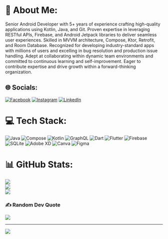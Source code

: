 # 💫 About Me:
Senior Android Developer with 5+ years of experience crafting high-quality applications using Kotlin, Java, and Git. Proven expertise in leveraging RESTful APIs, Firebase, and Android Jetpack libraries to deliver seamless user experiences. Skilled in MVVM architecture, Compose, Ktor, Retrofit, and Room Database. Recognized for developing industry-standard apps with millions of users and excelling in bug resolution and production issue handling. Adept at collaborating within dynamic team environments and committed to continuous learning and self-improvement. Eager to contribute expertise and drive growth within a forward-thinking organization.


## 🌐 Socials:
[![Facebook](https://img.shields.io/badge/Facebook-%231877F2.svg?logo=Facebook&logoColor=white)](https://facebook.com/omkarsawant21) [![Instagram](https://img.shields.io/badge/Instagram-%23E4405F.svg?logo=Instagram&logoColor=white)](https://instagram.com/____d_e_c_e_n_t__21____) [![LinkedIn](https://img.shields.io/badge/LinkedIn-%230077B5.svg?logo=linkedin&logoColor=white)](https://linkedin.com/in/omkarsawant2103) 

# 💻 Tech Stack:
![Java](https://img.shields.io/badge/java-%23ED8B00.svg?style=for-the-badge&logo=openjdk&logoColor=white) ![Compose](https://img.shields.io/badge/jetpack-compose%2307435e.svg?style=for-the-badge&logo=jetpack-compose&logoColor=white) ![Kotlin](https://img.shields.io/badge/kotlin-%237F52FF.svg?style=for-the-badge&logo=kotlin&logoColor=white) ![GraphQL](https://img.shields.io/badge/-GraphQL-E10098?style=for-the-badge&logo=graphql&logoColor=white) ![Dart](https://img.shields.io/badge/dart-%230175C2.svg?style=for-the-badge&logo=dart&logoColor=white) ![Flutter](https://img.shields.io/badge/Flutter-%2302569B.svg?style=for-the-badge&logo=Flutter&logoColor=white) ![Firebase](https://img.shields.io/badge/firebase-%23039BE5.svg?style=for-the-badge&logo=firebase) ![SQLite](https://img.shields.io/badge/sqlite-%2307405e.svg?style=for-the-badge&logo=sqlite&logoColor=white) ![Adobe XD](https://img.shields.io/badge/Adobe%20XD-470137?style=for-the-badge&logo=Adobe%20XD&logoColor=#FF61F6) ![Canva](https://img.shields.io/badge/Canva-%2300C4CC.svg?style=for-the-badge&logo=Canva&logoColor=white) ![Figma](https://img.shields.io/badge/figma-%23F24E1E.svg?style=for-the-badge&logo=figma&logoColor=white)

# 📊 GitHub Stats:
![](https://github-readme-stats.vercel.app/api?username=osawant023&theme=dark&hide_border=true&include_all_commits=true&count_private=false)<br/>
![](https://github-readme-streak-stats.herokuapp.com/?user=osawant023&theme=dark&hide_border=true)<br/>
![](https://github-readme-stats.vercel.app/api/top-langs/?username=osawant023&theme=dark&hide_border=true&include_all_commits=true&count_private=false&layout=compact)

### ✍️ Random Dev Quote
![](https://quotes-github-readme.vercel.app/api?type=vetical&theme=radical)

---
[![](https://visitcount.itsvg.in/api?id=osawant023&icon=2&color=0)](https://visitcount.itsvg.in)

<!-- Proudly created with GPRM ( https://gprm.itsvg.in ) -->
